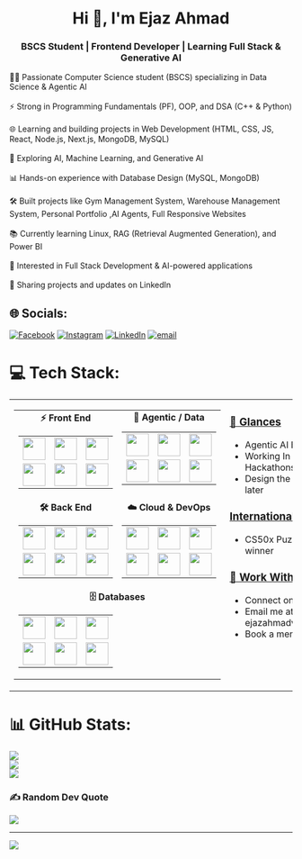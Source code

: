<h1 align="center">Hi 👋, I'm Ejaz Ahmad</h1>
<h3 align="center">BSCS Student | Frontend Developer | Learning Full Stack & Generative AI</h3>
👨‍💻 Passionate Computer Science student (BSCS) specializing in Data Science & Agentic AI<br><br>⚡ Strong in Programming Fundamentals (PF), OOP, and DSA (C++ & Python)<br><br>🌐 Learning and building projects in Web Development (HTML, CSS, JS, React, Node.js, Next.js, MongoDB, MySQL)<br><br>🤖 Exploring AI, Machine Learning, and Generative AI<br><br>📊 Hands-on experience with Database Design (MySQL, MongoDB)<br><br>🛠️ Built projects like Gym Management System, Warehouse Management System, Personal Portfolio ,AI Agents,  Full Responsive Websites<br><br>📚 Currently learning Linux, RAG (Retrieval Augmented Generation), and Power BI<br><br>🚀 Interested in Full Stack Development & AI-powered applications<br><br>📝 Sharing projects and updates on LinkedIn


## 🌐 Socials:
[![Facebook](https://img.shields.io/badge/Facebook-%231877F2.svg?logo=Facebook&logoColor=white)](https://facebook.com/ejazahmad001) [![Instagram](https://img.shields.io/badge/Instagram-%23E4405F.svg?logo=Instagram&logoColor=white)](https://instagram.com/itx_ejaz_virk) [![LinkedIn](https://img.shields.io/badge/LinkedIn-%230077B5.svg?logo=linkedin&logoColor=white)](https://linkedin.com/in/ejaz-ahmad-virk) [![email](https://img.shields.io/badge/Email-D14836?logo=gmail&logoColor=white)](mailto:ejazahmadvirk091@gmail.com) 

# 💻 Tech Stack:<!-- 🌐 Two-column layout: Tech-Stack (left) | Highlights (right) -->
<table width="100%" align="center">
  <tr>
    <!-- ░░░ LEFT COLUMN ░░░ -->
    <td valign="top" width="55%">
      <!-- 🔹 YOUR ORIGINAL TECH-STACK BLOCK — unchanged -->
      <div align="center">
        <!-- ============  TECH STACK GRID  ============ -->
        <table width="100%">
          <!-- ░░░ ROW 1 ░░░ -->
          <tr>
            <!-- Front-End -->
            <td align="center" valign="top">
              <strong>⚡ Front&nbsp;End</strong><br/>
              <table>
                <tr>
                  <td><img width="40" src="https://skillicons.dev/icons?i=html" /></td>
                  <td><img width="40" src="https://skillicons.dev/icons?i=css" /></td>
                  <td><img width="40" src="https://skillicons.dev/icons?i=js" /></td>
                </tr>
                <tr>
                  <td><img width="40" src="https://skillicons.dev/icons?i=ts" /></td>
                  <td><img width="40" src="https://skillicons.dev/icons?i=react" /></td>
                  <td><img width="40" src="https://skillicons.dev/icons?i=nextjs" /></td>
                </tr>
              </table>
            </td>
            <!-- Agentic / Data-Sci -->
            <td align="center" valign="top">
              <strong>🤖 Agentic&nbsp;/&nbsp;Data</strong><br/>
              <table>
                <tr>
                  <td><img width="40" src="https://skillicons.dev/icons?i=python" /></td>
                  <td><img width="40" src="https://skillicons.dev/icons?i=pytorch" /></td>
                  <td><img width="40" src="https://skillicons.dev/icons?i=tensorflow" /></td>
                </tr>
                <tr>
                  <td><img width="40" src="https://skillicons.dev/icons?i=sklearn" /></td>
                  <td><img width="40" src="https://skillicons.dev/icons?i=pandas" /></td>
                  <td><img width="40" src="https://skillicons.dev/icons?i=jupyter" /></td>
                </tr>
              </table>
            </td>
          </tr>
          <!-- ░░░ ROW 2 ░░░ -->
          <tr>
            <!-- Back-End -->
            <td align="center" valign="top">
              <strong>🛠️ Back&nbsp;End</strong><br/>
              <table>
                <tr>
                  <td><img width="40" src="https://skillicons.dev/icons?i=nodejs" /></td>
                  <td><img width="40" src="https://skillicons.dev/icons?i=express" /></td>
                  <td><img width="40" src="https://skillicons.dev/icons?i=fastapi" /></td>
                </tr>
                <tr>
                  <td><img width="40" src="https://skillicons.dev/icons?i=django" /></td>
                  <td><img width="40" src="https://skillicons.dev/icons?i=postgres" /></td>
                  <td><img width="40" src="https://skillicons.dev/icons?i=mongodb" /></td>
                </tr>
              </table>
            </td>
            <!-- Cloud / DevOps -->
            <td align="center" valign="top">
              <strong>☁️ Cloud&nbsp;&amp;&nbsp;DevOps</strong><br/>
              <table>
                <tr>
                  <td><img width="40" src="https://skillicons.dev/icons?i=cloudflare" /></td>
                  <td><img width="40" src="https://skillicons.dev/icons?i=nginx" /></td>
                  <td><img width="40" src="https://skillicons.dev/icons?i=docker" /></td>
                </tr>
                <tr>
                  <td><img width="40" src="https://skillicons.dev/icons?i=kubernetes" /></td>
                  <td><img width="40" src="https://skillicons.dev/icons?i=git" /></td>
                  <td><img width="40" src="https://skillicons.dev/icons?i=rabbitmq" /></td>
                </tr>
              </table>
            </td>
          </tr>
          <!-- ░░░ ROW 3 ░░░ -->
          <tr>
            <!-- Databases -->
            <td colspan="2" align="center" valign="top">
              <strong>🗄️ Databases</strong><br/>
              <table>
                <tr>
                  <td><img width="40" src="https://skillicons.dev/icons?i=postgres" /></td>
                  <td><img width="40" src="https://skillicons.dev/icons?i=mongodb" /></td>
                  <td><img width="40" src="https://skillicons.dev/icons?i=mysql" /></td>
                </tr>
                <tr>
                  <td><img width="40" src="https://skillicons.dev/icons?i=redis" /></td>
                  <td><img width="40" src="https://skillicons.dev/icons?i=supabase" /></td>
                  <td><img width="40" src="https://skillicons.dev/icons?i=firebase" /></td>
                </tr>
              </table>
            </td>
          </tr>
        </table>
        <!-- ============ /TECH STACK GRID ============ -->
      </div>
    </td>
    <!-- ░░░ RIGHT COLUMN ░░░ -->
<!-- ░░░ RIGHT COLUMN ░░░ -->
<td valign="top" width="45%">
  <div>
    <h3><u>👀 Glances</u></h3>
    <ul>
      <li>Agentic AI Engineer</li>
      <li>Working In International Hackathons </li>
      <li>Design the workflow first, build later</li>
    </ul>
    <h3><u>International Awards</u></h3>
    <ul>
      <li>CS50x Puzzle Day 2025 winner </li>
    </ul>
    <h3><u>📌 Work With Me</u></h3>
    <ul>
      <li>Connect on <a href="https://www.linkedin.com/in/ejaz-ahmad-virk/
      ">LinkedIn</a>.</li>
      <li>Email me at ejazahmadvirk091@gmail.com.</li>
      <li>Book a mentorship call on TOP</li>
    </ul>
  </div>
</td>

  </tr>
</table>



# 📊 GitHub Stats:
![](https://github-readme-stats.vercel.app/api?username=EjazAhmadVirk&theme=radical&hide_border=true&include_all_commits=false&count_private=true)<br/>
![](https://nirzak-streak-stats.vercel.app/?user=EjazAhmadVirk&theme=radical&hide_border=true)<br/>
![](https://github-readme-stats.vercel.app/api/top-langs/?username=EjazAhmadVirk&theme=radical&hide_border=true&include_all_commits=false&count_private=true&layout=compact)

### ✍️ Random Dev Quote
![](https://quotes-github-readme.vercel.app/api?type=horizontal&theme=radical)

---
[![](https://visitcount.itsvg.in/api?id=EjazAhmadVirk&icon=0&color=0)](https://visitcount.itsvg.in)

<!-- Proudly created with GPRM ( https://gprm.itsvg.in ) -->
